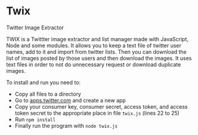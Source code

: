 # Twix
Twitter Image Extractor

TWIX is a Twittter image extractor and list manager made with JavaScript, Node and some modules. It allows you to keep a text file of twitter user names, add to it and import from twitter lists. Then you can download the list of images posted by those users and then download the images. It uses text files in order to not do unnecessary request or download duplicate images.

To install and run you need to:

* Copy all files to a directory
* Go to [apps.twitter.com](https://apps.twitter.com/) and create a new app
* Copy your consumer key, consumer secret, access token, and access token secret to the appropriate place in file `twix.js` (lines 22 to 25)
* Run `npm install`
* Finally run the program with `node twix.js`
